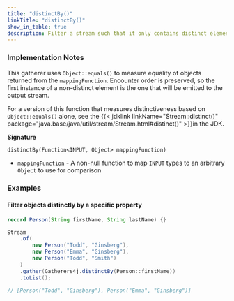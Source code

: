 ```yaml
---
title: "distinctBy()"
linkTitle: "distinctBy()"
show_in_table: true
description: Filter a stream such that it only contains distinct elements measured by the given `mappingFunction`.
---
```



### Implementation Notes

This gatherer uses `Object::equals()` to measure equality of objects returned from the `mappingFunction`. Encounter
order is preserved, so the first instance of a non-distinct element is the one that will be emitted to the output stream.

For a version of this function that measures distinctiveness based on `Object::equals()` alone, see the {{< jdklink linkName="Stream::distinct()" package="java.base/java/util/stream/Stream.html#distinct()" >}}in the JDK.

**Signature**

`distinctBy(Function<INPUT, Object> mappingFunction)`

* `mappingFunction` - A non-null function to map `INPUT` types to an arbitrary `Object` to use for comparison

### Examples

#### Filter objects distinctly by a specific property

```java
record Person(String firstName, String lastName) {}

Stream
    .of(
        new Person("Todd", "Ginsberg"),
        new Person("Emma", "Ginsberg"),
        new Person("Todd", "Smith")
    )
    .gather(Gatherers4j.distinctBy(Person::firstName))
    .toList();

// [Person("Todd", "Ginsberg"), Person("Emma", "Ginsberg")]
```

